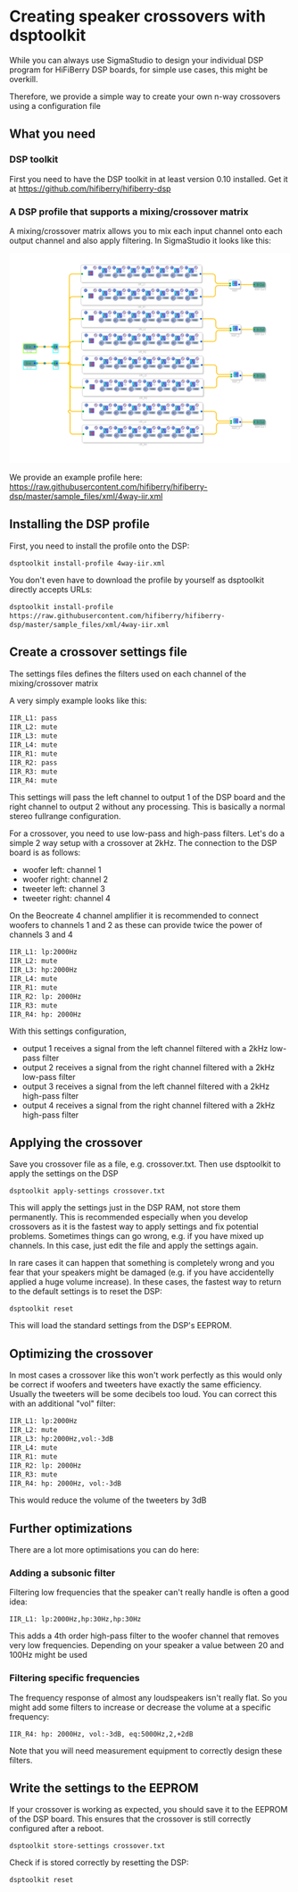 # Creating speaker crossovers with dsptoolkit

While you can always use SigmaStudio to design your individual DSP 
program for HiFiBerry DSP boards, for simple use cases, this might be
overkill. 

Therefore, we provide a simple way to create your own n-way crossovers
using a configuration file

## What you need

### DSP toolkit
First you need to have the DSP toolkit in at least version 0.10 installed.
Get it at https://github.com/hifiberry/hifiberry-dsp

### A DSP profile that supports a mixing/crossover matrix
A mixing/crossover matrix allows you to mix each input channel onto 
each output channel and also apply filtering.
In SigmaStudio it looks like this:

![crossover matrix](crossover-matrix.png)

We provide an example profile here:
https://raw.githubusercontent.com/hifiberry/hifiberry-dsp/master/sample_files/xml/4way-iir.xml

## Installing the DSP profile

First, you need to install the profile onto the DSP:
```
dsptoolkit install-profile 4way-iir.xml
```

You don't even have to download the profile by yourself as dsptoolkit 
directly accepts URLs:

```
dsptoolkit install-profile https://raw.githubusercontent.com/hifiberry/hifiberry-dsp/master/sample_files/xml/4way-iir.xml
```



## Create a crossover settings file

The settings files defines the filters used on each channel of the 
mixing/crossover matrix

A very simply example looks like this:

```
IIR_L1: pass
IIR_L2: mute
IIR_L3: mute
IIR_L4: mute
IIR_R1: mute
IIR_R2: pass
IIR_R3: mute
IIR_R4: mute
```

This settings will pass the left channel to output 1 of the DSP board
and the right channel to output 2 without any processing. This is 
basically a normal stereo fullrange configuration.

For a crossover, you need to use low-pass and high-pass filters. Let's 
do a simple 2 way setup with a crossover at 2kHz.
The connection to the DSP board is as follows:
- woofer left:   channel 1
- woofer right:  channel 2
- tweeter left:  channel 3
- tweeter right: channel 4

On the Beocreate 4 channel amplifier it is recommended to connect woofers
to channels 1 and 2 as these can provide twice the power of channels 
3 and 4

```
IIR_L1: lp:2000Hz
IIR_L2: mute
IIR_L3: hp:2000Hz
IIR_L4: mute
IIR_R1: mute
IIR_R2: lp: 2000Hz
IIR_R3: mute
IIR_R4: hp: 2000Hz
```

With this settings configuration, 
* output 1 receives a signal from the left channel filtered with a 2kHz low-pass filter
* output 2 receives a signal from the right channel filtered with a 2kHz low-pass filter
* output 3 receives a signal from the left channel filtered with a 2kHz high-pass filter
* output 4 receives a signal from the right channel filtered with a 2kHz high-pass filter

## Applying the crossover

Save you crossover file as a file, e.g. crossover.txt. Then use 
dsptoolkit to apply the settings on the DSP

```
dsptoolkit apply-settings crossover.txt
```

This will apply the settings just in the DSP RAM, not store them 
permanently. This is recommended especially when you develop crossovers
as it is the fastest way to apply settings and fix potential problems.
Sometimes things can go wrong, e.g. if you have mixed up channels.
In this case, just edit the file and apply the settings again.

In rare cases it can happen that something is completely wrong and you
fear that your speakers might be damaged (e.g. if you have accidentelly 
applied a huge volume increase). In these cases, the fastest way to 
return to the default settings is to reset the DSP:

```
dsptoolkit reset
```

This will load the standard settings from the DSP's EEPROM.

## Optimizing the crossover

In most cases a crossover like this won't work perfectly as this would
only be correct if woofers and tweeters have exactly the same efficiency.
Usually the tweeters will be some decibels too loud. You can correct 
this with an additional "vol" filter:

```
IIR_L1: lp:2000Hz
IIR_L2: mute
IIR_L3: hp:2000Hz,vol:-3dB
IIR_L4: mute
IIR_R1: mute
IIR_R2: lp: 2000Hz
IIR_R3: mute
IIR_R4: hp: 2000Hz, vol:-3dB
```

This would reduce the volume of the tweeters by 3dB

## Further optimizations

There are a lot more optimisations you can do here:

### Adding a subsonic filter

Filtering low frequencies that the speaker can't really handle is 
often a good idea:
```
IIR_L1: lp:2000Hz,hp:30Hz,hp:30Hz
```
This adds a 4th order high-pass filter to the woofer channel that 
removes very low frequencies. Depending on your speaker a value 
between 20 and 100Hz might be used

### Filtering specific frequencies

The frequency response of almost any loudspeakers isn't really flat.
So you might add some filters to increase or decrease the volume at 
a specific frequency:

```
IIR_R4: hp: 2000Hz, vol:-3dB, eq:5000Hz,2,+2dB
```

Note that you will need measurement equipment to correctly design these
filters.

## Write the settings to the EEPROM

If your crossover is working as expected, you should save it to the 
EEPROM of the DSP board. This ensures that the crossover is still 
correctly configured after a reboot.

```
dsptoolkit store-settings crossover.txt
```

Check if is stored correctly by resetting the DSP:

```
dsptoolkit reset
```
